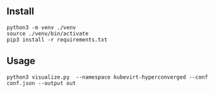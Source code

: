 ## Install

```
python3 -m venv ./venv
source ./venv/bin/activate
pip3 install -r requirements.txt
```


## Usage

```
python3 visualize.py  --namespace kubevirt-hyperconverged --conf conf.json --output out
```